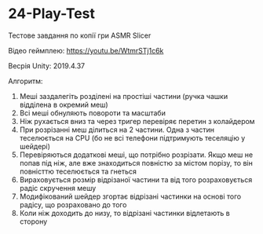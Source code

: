 # 24-Play-Test
Тестове завдання по копії гри ASMR Slicer

Відео геймплею: https://youtu.be/WtmrSTj1c6k

Весрія Unity: 2019.4.37

Алгоритм:
1. Меші заздалегіть розділені на простіші частини (ручка чашки відділена в окремий меш) 
2. Всі меші обнуляють повороти та масштаби
3. Ніж рухається вниз та через тригер перевіряє перетин з колайдером
4. При розрізанні меш ділиться на 2 частини. Одна з частин теселюється на CPU (бо не всі телефони підтримують теселяцію у шейдері)
5. Перевіряються додаткові меші, що потрібно розрізати. Якщо меш не попав під ніж, але вже знаходиться повністю за містом порізу, то він повністтю теселюється та гнеться
6. Вираховується розмір відрізаної частини та від того розраховується радіс скручення мешу
7. Модифікований шейдер згортає відрізані частинки на основі того радісу, що розраховано до того
8. Коли ніж доходить до низу, то відрізані частинки відлетають в сторону
